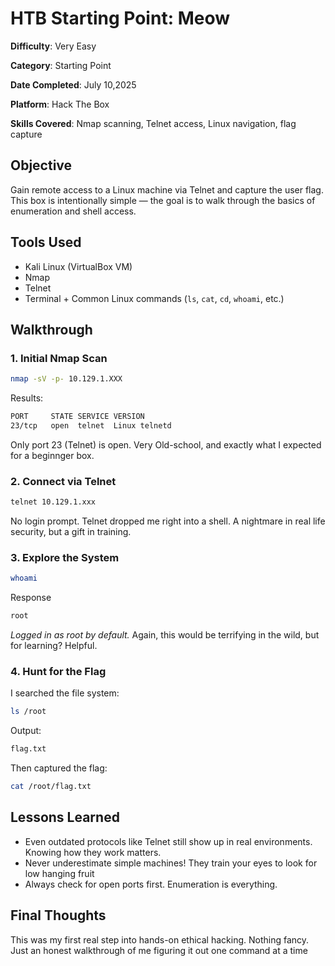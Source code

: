 # HTB Starting Point: Meow

**Difficulty**: Very Easy

**Category**: Starting Point

**Date Completed**: July 10,2025

**Platform**: Hack The Box 

**Skills Covered**: Nmap scanning, Telnet access, Linux navigation, flag capture


## Objective

Gain remote access to a Linux machine via Telnet and capture the user flag.  
This box is intentionally simple — the goal is to walk through the basics of enumeration and shell access.


## Tools Used

- Kali Linux (VirtualBox VM)
- Nmap
- Telnet
- Terminal + Common Linux commands (`ls`, `cat`, `cd`, `whoami`, etc.)


## Walkthrough

### 1. **Initial Nmap Scan**
```bash
nmap -sV -p- 10.129.1.XXX
```

Results: 

```bash
PORT     STATE SERVICE VERSION
23/tcp   open  telnet  Linux telnetd
```
Only port 23 (Telnet) is open. Very Old-school, and exactly what I expected for a beginnger box. 

### 2. **Connect via Telnet**

```bash
telnet 10.129.1.xxx
```
No login prompt. Telnet dropped me right into a shell. A nightmare in real life security, but a gift in training. 

### 3. Explore the System
```bash
whoami
```

Response
```bash
root
```
*Logged in as root by default.* Again, this would be terrifying in the wild, but for learning? Helpful.

### 4. Hunt for the Flag

I searched the file system: 
```bash
ls /root
```
Output:
```bash
flag.txt
```
Then captured the flag: 
```bash
cat /root/flag.txt
```

## Lessons Learned 

- Even outdated protocols like Telnet still show up in real environments. Knowing how they work matters.
- Never underestimate simple machines! They train your eyes to look for low hanging fruit
- Always check for open ports first. Enumeration is everything.

## Final Thoughts 

This was my first real step into hands-on ethical hacking. Nothing fancy. Just an honest walkthrough of me figuring it out one command at a time
